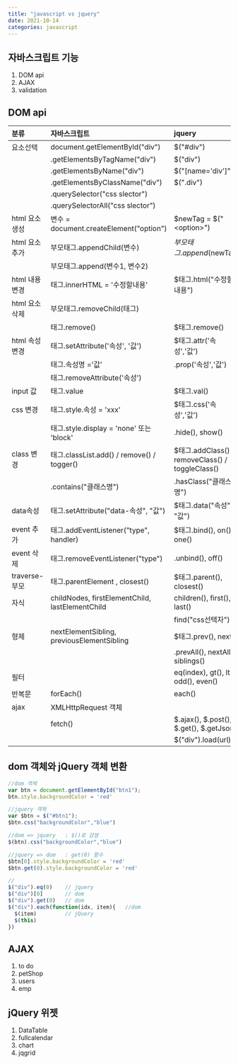 ```yaml
---
title: "javascript vs jquery"
date: 2021-10-14
categories: javascript  
---
```


## 자바스크립트 기능
1. DOM api
2. AJAX
3. validation

## DOM api

|  분류          | 자바스크립트                                    |  jquery                                            |
| :------------  | :---------------------------------------------- | :------------------------------------------------- |
| 요소선택       | document.getElementById("div")                  | $("#div")	                                        |
|                |         .getElementsByTagName("div")            | $("div")                                           |
|                |         .getElementsByName("div")               | $("[name='div']")                                  |
|                |         .getElementsByClassName("div")          | $(".div")                                          |
|                |         .querySelector("css slector")           |                                                    |
|                |         .querySelectorAll("css slector")        |                                                    |
| html 요소 생성 | 변수 = document.createElement("option")         | $newTag = $("\<option\>")                          |  
| html 요소 추가 | 부모태그.appendChild(변수)                      | $부모태그.append($newTag)                          |
|                | 부모태그.append(변수1, 변수2)                   |                                                    | 
| html 내용 변경 | 태그.innerHTML = '수정할내용'                   | $태그.html("수정할내용")                           |
| html 요소 삭제 | 부모태그.removeChild(태그)                      |                                                    |
|                | 태그.remove()                                   | $태그.remove()                                     |
| html 속성 변경 | 태그.setAttribute('속성', '값')                 | $태그.attr('속성','값')                            |
|                | 태그.속성명 ='값'                               |      .prop('속성','값')                            |
|                | 태그.removeAttribute('속성')                    |                                                    |
| input 값       | 태그.value                                      | $태그.val()                                        |
| css 변경       | 태그.style.속성 = 'xxx'                         | $태그.css('속성','값')                             |
|                | 태그.style.display = 'none'   또는 'block'      |      .hide(),  show()                              |
| class 변경     | 태그.classList.add() / remove() / togger()      | $태그.addClass() / removeClass() / toggleClass()   |
|                |     .contains("클래스명")                       |      .hasClass("클래스명")                         |
| data속성       | 태그.setAttribute("data-속성", "값")            | $태그.data("속성", "값")                           |
| event 추가     | 태그.addEventListener("type", handler)          | $태그.bind(),    on(),  one()                      |
| event 삭제     | 태그.removeEventListener("type")                |      .unbind(),  off()                             |
| traverse-부모  | 태그.parentElement , closest()                  | $태그.parent(),   closest()                        |
|          자식  | childNodes, firstElementChild, lastElementChild |       children(),  first(),  last()                |
|                |                                                 |       find("css선택자")                            |
|          형제  | nextElementSibling, previousElementSibling      | $태그.prev(),  next()                              |
|                |                                                 |      .prevAll(), nextAll(),  siblings()            |
|          필터  |                                                 | eq(index), gt(), lt(), odd(), even()               |
| 반복문         | forEach()                                       | each()                                             |
| ajax           | XMLHttpRequest 객체                             |                                                    |
|                | fetch()                                         | $.ajax(),  $.post(),  $.get(),  $.getJson()        |
|                |                                                 | $("div").load(url)                                 |

## dom 객체와 jQuery 객체 변환

```javascript
//dom 객체
var btn = document.getElementById("btn1");
btn.style.backgroundColor = 'red'

//jquery 객체
var $btn = $("#btn1");
$btn.css("backgroundColor","blue")

//dom => jquery   : $()로 감쌈
$(btn).css("backgroundColor","blue")

//jquery => dom   : get(0) 함수
$btn[0].style.backgroundColor = 'red'
$btn.get(0).style.backgroundColor = 'red'

//
$("div").eq(0)    // jquery
$("div")[0]       // dom
$("div").get(0)   // dom
$("div").each(function(idx, item){   //dom
  $(item)         // jQuery
  $(this)
})
```

## AJAX


1. to do
2. petShop
3. users
4. emp


## jQuery 위젯
1. DataTable
2. fullcalendar
3. chart
4. jqgrid
